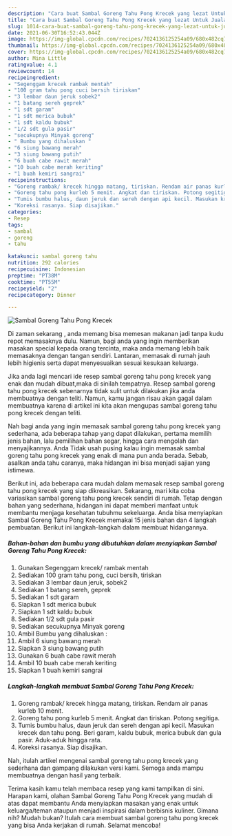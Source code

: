 ```yaml
---
description: "Cara buat Sambal Goreng Tahu Pong Krecek yang lezat Untuk Jualan"
title: "Cara buat Sambal Goreng Tahu Pong Krecek yang lezat Untuk Jualan"
slug: 1014-cara-buat-sambal-goreng-tahu-pong-krecek-yang-lezat-untuk-jualan
date: 2021-06-30T16:52:43.044Z
image: https://img-global.cpcdn.com/recipes/7024136125254a09/680x482cq70/sambal-goreng-tahu-pong-krecek-foto-resep-utama.jpg
thumbnail: https://img-global.cpcdn.com/recipes/7024136125254a09/680x482cq70/sambal-goreng-tahu-pong-krecek-foto-resep-utama.jpg
cover: https://img-global.cpcdn.com/recipes/7024136125254a09/680x482cq70/sambal-goreng-tahu-pong-krecek-foto-resep-utama.jpg
author: Mina Little
ratingvalue: 4.1
reviewcount: 14
recipeingredient:
- "Segenggam krecek rambak mentah"
- "100 gram tahu pong cuci bersih tiriskan"
- "3 lembar daun jeruk sobek2"
- "1 batang sereh geprek"
- "1 sdt garam"
- "1 sdt merica bubuk"
- "1 sdt kaldu bubuk"
- "1/2 sdt gula pasir"
- "secukupnya Minyak goreng"
- " Bumbu yang dihaluskan "
- "6 siung bawang merah"
- "3 siung bawang putih"
- "6 buah cabe rawit merah"
- "10 buah cabe merah keriting"
- "1 buah kemiri sangrai"
recipeinstructions:
- "Goreng rambak/ krecek hingga matang, tiriskan. Rendam air panas kurleb 10 menit."
- "Goreng tahu pong kurleb 5 menit. Angkat dan tiriskan. Potong segitiga."
- "Tumis bumbu halus, daun jeruk dan sereh dengan api kecil. Masukan krecek dan tahu pong. Beri garam, kaldu bubuk, merica bubuk dan gula pasir. Aduk-aduk hingga rata."
- "Koreksi rasanya. Siap disajikan."
categories:
- Resep
tags:
- sambal
- goreng
- tahu

katakunci: sambal goreng tahu 
nutrition: 292 calories
recipecuisine: Indonesian
preptime: "PT38M"
cooktime: "PT55M"
recipeyield: "2"
recipecategory: Dinner

---
```



![Sambal Goreng Tahu Pong Krecek](https://img-global.cpcdn.com/recipes/7024136125254a09/680x482cq70/sambal-goreng-tahu-pong-krecek-foto-resep-utama.jpg)

Di zaman  sekarang , anda memang bisa memesan makanan jadi tanpa kudu repot memasaknya dulu. Namun, bagi anda yang ingin memberikan masakan special kepada orang tercinta, maka anda memang lebih baik memasaknya dengan tangan sendiri. Lantaran, memasak di rumah jauh lebih higienis serta dapat menyesuaikan sesuai kesukaan keluarga.

Jika anda lagi mencari ide resep sambal goreng tahu pong krecek yang enak dan mudah dibuat,maka di sinilah tempatnya. Resep sambal goreng tahu pong krecek  sebenarnya tidak sulit untuk dilakukan jika anda membuatnya dengan teliti. Namun, kamu jangan risau akan gagal dalam membuatnya 
karena di artikel ini kita akan mengupas sambal goreng tahu pong krecek dengan teliti.  



Nah bagi anda yang ingin memasak sambal goreng tahu pong krecek yang sederhana, ada beberapa tahap yang dapat dilakukan, pertama memilih jenis bahan, lalu pemilihan bahan segar, hingga cara mengolah dan menyajikannya. Anda Tidak usah pusing kalau ingin memasak sambal goreng tahu pong krecek yang enak di mana pun anda berada. Sebab, asalkan anda  tahu caranya, maka hidangan ini bisa menjadi sajian yang istimewa.

Berikut ini, ada beberapa cara mudah dalam memasak resep sambal goreng tahu pong krecek yang siap dikreasikan. Sekarang, mari kita coba variasikan sambal goreng tahu pong krecek sendiri di rumah. Tetap dengan bahan yang sederhana, hidangan ini dapat memberi manfaat untuk membantu menjaga kesehatan tubuhmu sekeluarga. Anda bisa menyiapkan Sambal Goreng Tahu Pong Krecek memakai 15 jenis bahan dan 4 langkah pembuatan. Berikut ini langkah-langkah dalam membuat hidangannya.

<!--inarticleads1-->

##### Bahan-bahan dan bumbu yang dibutuhkan dalam menyiapkan Sambal Goreng Tahu Pong Krecek:

1. Gunakan Segenggam krecek/ rambak mentah
1. Sediakan 100 gram tahu pong, cuci bersih, tiriskan
1. Sediakan 3 lembar daun jeruk, sobek2
1. Sediakan 1 batang sereh, geprek
1. Sediakan 1 sdt garam
1. Siapkan 1 sdt merica bubuk
1. Siapkan 1 sdt kaldu bubuk
1. Sediakan 1/2 sdt gula pasir
1. Sediakan secukupnya Minyak goreng
1. Ambil  Bumbu yang dihaluskan :
1. Ambil 6 siung bawang merah
1. Siapkan 3 siung bawang putih
1. Gunakan 6 buah cabe rawit merah
1. Ambil 10 buah cabe merah keriting
1. Siapkan 1 buah kemiri sangrai




<!--inarticleads2-->

##### Langkah-langkah membuat Sambal Goreng Tahu Pong Krecek:

1. Goreng rambak/ krecek hingga matang, tiriskan. Rendam air panas kurleb 10 menit.
1. Goreng tahu pong kurleb 5 menit. Angkat dan tiriskan. Potong segitiga.
1. Tumis bumbu halus, daun jeruk dan sereh dengan api kecil. Masukan krecek dan tahu pong. Beri garam, kaldu bubuk, merica bubuk dan gula pasir. Aduk-aduk hingga rata.
1. Koreksi rasanya. Siap disajikan.




Nah, itulah artikel mengenai  sambal goreng tahu pong krecek  yang sederhana dan gampang dilakukan versi kami. Semoga anda mampu membuatnya dengan hasil yang terbaik. 

Terima kasih kamu telah membaca resep yang kami tampilkan di sini. Harapan kami, olahan  Sambal Goreng Tahu Pong Krecek yang mudah di atas dapat membantu Anda menyiapkan masakan yang enak untuk keluarga/teman ataupun menjadi inspirasi dalam berbisnis kuliner. Gimana nih? Mudah bukan? Itulah cara membuat sambal goreng tahu pong krecek yang bisa Anda kerjakan di rumah. Selamat mencoba!

